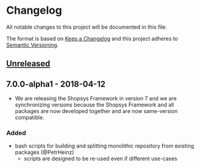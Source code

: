 # Changelog
All notable changes to this project will be documented in this file.

The format is based on [Keep a Changelog](http://keepachangelog.com/en/1.0.0/)
and this project adheres to [Semantic Versioning](http://semver.org/spec/v2.0.0.html).

## [Unreleased]

## 7.0.0-alpha1 - 2018-04-12
- We are releasing the Shopsys Framework in version 7 and we are synchronizing versions because
  the Shopsys Framework and all packages are now developed together and are now same-version compatible.

### Added
- bash scripts for building and splitting monolithic repository from existing packages (@PetrHeinz)
    - scripts are designed to be re-used even if different use-cases

[Unreleased]: https://github.com/shopsys/monorepo-tools/compare/v7.0.0-alpha1...HEAD
